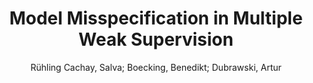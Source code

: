 ---
paperId: 34
author: Rühling Cachay, Salva; Boecking, Benedikt; Dubrawski, Artur
title: Model Misspecification in Multiple Weak Supervision
pdf: Rühling-Cachay_LONG_10.pdf
poster: Rühling-Cachay_LONG_10.png
alt: --
type: Oral
topic: Machine Learning
link: --
conference: neurips
year: 2020
tags: neurips-2020
---